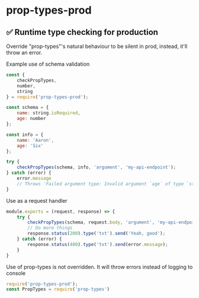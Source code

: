 # prop-types-prod

## ✅ Runtime type checking for production

Override "prop-types"'s natural behaviour to be silent in prod, instead, it'll throw an error.

Example use of schema validation
```js
const {
	checkPropTypes,
	number,
	string
} = require('prop-types-prod');

const schema = {
	name: string.isRequired,
	age: number
};

const info = {
	name: 'Aaron',
	age: 'Six'
};

try {
	checkPropTypes(schema, info, 'argument', 'my-api-endpoint');
} catch (error) {
	error.message
	// Throws 'Failed argument type: Invalid argument `age` of type `string` supplied to `my-api-endpoint`, expected `number`.'
}
```

Use as a request handler
```js
module.exports = (request, response) => {
	try {
		checkPropTypes(schema, request.body, 'argument', 'my-api-endpoint');
		// Do more things
		response.status(200).type('txt').send('Yeah, good');
	} catch (error) {
		response.status(400).type('txt').send(error.message);
	}
}
```

Use of prop-types is not overridden. It will throw errors instead of logging to console
```js
require('prop-types-prod');
const PropTypes = require('prop-types')
```
